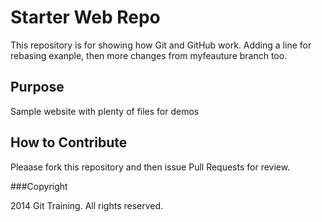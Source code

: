 # Starter Web Repo

This repository is for showing how Git and GitHub work. Adding a line for rebasing exanple, then more changes from myfeauture branch too. 

## Purpose

Sample website with plenty of files for demos

## How to Contribute

Pleaase fork this repository and then issue Pull Requests for review. 

###Copyright

2014 Git Training. All rights reserved. 